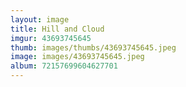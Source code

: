 ```yaml
---
layout: image
title: Hill and Cloud
imgur: 43693745645
thumb: images/thumbs/43693745645.jpeg
image: images/43693745645.jpeg
album: 72157699604627701
---
```


